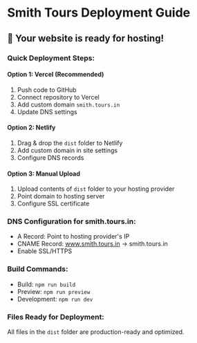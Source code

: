 # Smith Tours Deployment Guide

## 🚀 Your website is ready for hosting!

### Quick Deployment Steps:

#### Option 1: Vercel (Recommended)
1. Push code to GitHub
2. Connect repository to Vercel
3. Add custom domain `smith.tours.in`
4. Update DNS settings

#### Option 2: Netlify
1. Drag & drop the `dist` folder to Netlify
2. Add custom domain in site settings
3. Configure DNS records

#### Option 3: Manual Upload
1. Upload contents of `dist` folder to your hosting provider
2. Point domain to hosting server
3. Configure SSL certificate

### DNS Configuration for smith.tours.in:
- A Record: Point to hosting provider's IP
- CNAME Record: www.smith.tours.in → smith.tours.in
- Enable SSL/HTTPS

### Build Commands:
- Build: `npm run build`
- Preview: `npm run preview`
- Development: `npm run dev`

### Files Ready for Deployment:
All files in the `dist` folder are production-ready and optimized.

